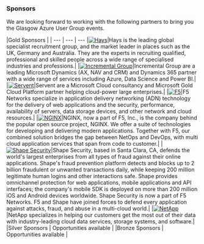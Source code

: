 ### Sponsors

We are looking forward to working with the following partners to bring you the Glasgow Azure User Group events.

|Gold Sponsors |   |
--- | --- | ---
|[![Hays](/img/hays.gif)](https://hays.co.uk)|Hays is the leading global specialist recruitment group, and the market leader in places such as the UK, Germany and Australia. They are the experts in recruiting qualified, professional and skilled people across a wide range of specialised industries and professions.|
|[![Incremental Group](/img/incrementalgroup.png)](https://incrementalgroup.co.uk/)|Incremental Group are a leading Microsoft Dynamics (AX, NAV and CRM) and Dynamics 365 partner with a wide range of services including Azure, Data Science and Power BI.|
|[![Servent](/img/servent.png)](https://www.servent.co.uk/)|Servent are a Microsoft Cloud consultancy and Microsoft Gold Cloud Platform partner helping cloud-power large enterprises.|
|[![F5](/img/f5.png)](https://www.f5.com/)|F5 Networks specialize in application delivery networking (ADN) technology for the delivery of web applications and the security, performance, availability of servers, data storage devices, and other network and cloud resources.|
|[![NGINX](/img/nginx.png)](https://www.nginx.com/)|NGINX, now a part of F5, Inc., is the company behind the popular open source project, NGINX. We offer a suite of technologies for developing and delivering modern applications. Together with F5, our combined solution bridges the gap between NetOps and DevOps, with multi cloud application services that span from code to customer.|
|[![Shape Security](/img/shape.jpg)](https://www.shapesecurity.com/)|Shape Security, based in Santa Clara, CA, defends the world's largest enterprises from all types of fraud against their online applications. Shape's fraud prevention platform detects and blocks up to 2 billion fraudulent or unwanted transactions daily, while keeping 200 million legitimate human logins and other interactions safe. Shape provides omnichannel protection for web applications, mobile applications and API interfaces; the company's mobile SDK is deployed on more than 200 million iOS and Android devices worldwide. Shape Security is now a part of F5 Networks. F5 and Shape have joined forces to defend every application against attacks, fraud, and abuse in a multi-cloud world.|
|[![NetApp](/img/netapp.png)](https://www.netapp.com/)|NetApp specializes in helping our customers get the most out of their data with industry-leading cloud data services, storage systems, and software.|
|Silver Sponsors  | Opportunities available  |
|Bronze Sponsors | Opportunities available  |
